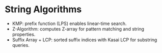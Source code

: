 # String Algorithms

- KMP: prefix function (LPS) enables linear-time search.
- Z-Algorithm: computes Z-array for pattern matching and string properties.
- Suffix Array + LCP: sorted suffix indices with Kasai LCP for substring queries.
